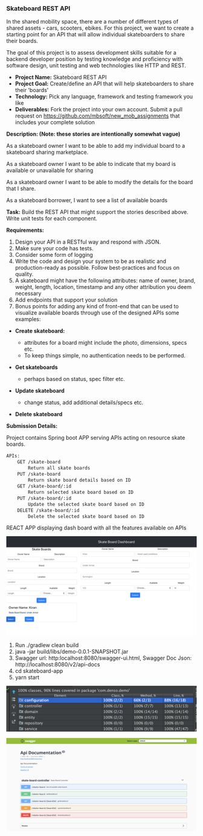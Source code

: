 ### Skateboard REST API

In the shared mobility space, there are a number of different types of shared assets - cars, scooters, ebikes. For this project, we want to create a starting point for an API that will allow individual skateboarders to share their boards. 

The goal of this project is to assess development skills suitable for a backend developer position by testing knowledge and proficiency with software design, unit testing and web technologies like HTTP and REST.

- **Project Name:** Skateboard REST API
- **Project Goal:** Create/define an API that will help skateboarders to share their 'boards'
- **Technology:** Pick any language, framework and testing framework you like
- **Deliverables:**  Fork the project into your own account. Submit a pull request on https://github.com/mbsoft/new_mob_assignments that includes your complete solution

**Description: (Note: these stories are intentionally somewhat vague)**

As a skateboard owner I want to be able to add my individual board to a skateboard sharing marketplace.

As a skateboard owner I want to be able to indicate that my board is available or unavailable for sharing

As a skateboard owner I want to be able to modify the details for the board that I share.

As a skateboard borrower, I want to see a list of available boards

**Task:** Build the REST API that might support the stories described above. Write unit tests for each component.

**Requirements:**

1. Design your API in a RESTful way and respond with JSON.
1. Make sure your code has tests.
1. Consider some form of logging
1. Write the code and design your system to be as realistic and production-ready as possible. Follow best-practices and focus on quality.
1. A skateboard might have the following attributes: name of owner, brand, weight, length, location, timestamp and any other attribution you deem necessary
1. Add endpoints that support your solution 
1. Bonus points for adding any kind of front-end that can be used to visualize available boards through use of the designed APIs
some examples:
 
  * **Create skateboard:**

    - attributes for a board might include the photo, dimensions, specs etc.
    - To keep things simple, no authentication needs to be performed. 

  * **Get skateboards**
    - perhaps based on status, spec filter etc.
    
  * **Update skateboard**
    - change status, add additional details/specs etc.
  
  * **Delete skateboard**
  
  

**Submission Details:**

Project contains Spring boot APP serving APIs acting on resource skate boards.

    APIs:
        GET /skate-board
            Return all skate boards
        PUT /skate-board
            Return skate board details based on ID
        GET /skate-board/:id
            Return selected skate board based on ID
        PUT /skate-board/:id
            Update the selected skate board based on ID
        DELETE /skate-board/:id
            Delete the selected skate board based on ID
            
REACT APP displaying dash board with all the features available on APIs

![Image description](React%20app.png)

1. Run ./gradlew clean build
2. java -jar build/libs/demo-0.0.1-SNAPSHOT.jar
3. Swagger url: http:localhost:8080/swagger-ui.html, Swagger Doc Json: http://localhost:8080/v2/api-docs
3. cd skateboard-app
4. yarn start

![Image description](Test%20Results.png)

![Image description](Swagger.png)




